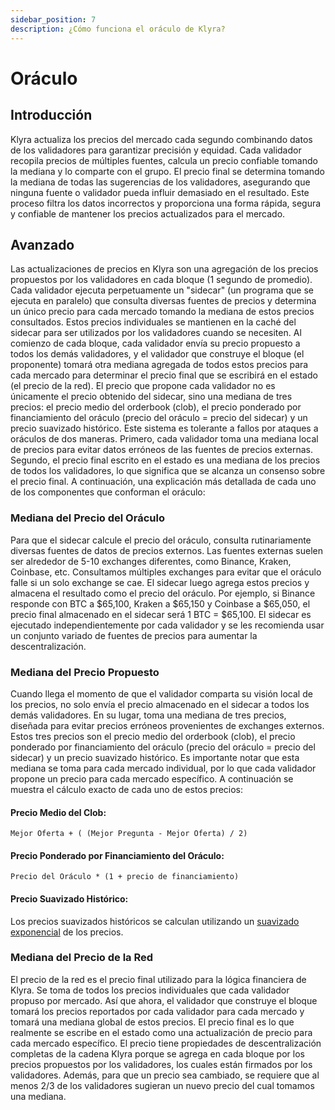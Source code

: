 ```yaml
---
sidebar_position: 7
description: ¿Cómo funciona el oráculo de Klyra?
---
```


# Oráculo

## Introducción
Klyra actualiza los precios del mercado cada segundo combinando datos de los validadores para garantizar precisión y equidad. Cada validador recopila precios de múltiples fuentes, calcula un precio confiable tomando la mediana y lo comparte con el grupo. El precio final se determina tomando la mediana de todas las sugerencias de los validadores, asegurando que ninguna fuente o validador pueda influir demasiado en el resultado. Este proceso filtra los datos incorrectos y proporciona una forma rápida, segura y confiable de mantener los precios actualizados para el mercado.

## Avanzado
Las actualizaciones de precios en Klyra son una agregación de los precios propuestos por los validadores en cada bloque (1 segundo de promedio). Cada validador ejecuta perpetuamente un "sidecar" (un programa que se ejecuta en paralelo) que consulta diversas fuentes de precios y determina un único precio para cada mercado tomando la mediana de estos precios consultados. Estos precios individuales se mantienen en la caché del sidecar para ser utilizados por los validadores cuando se necesiten. Al comienzo de cada bloque, cada validador envía su precio propuesto a todos los demás validadores, y el validador que construye el bloque (el proponente) tomará otra mediana agregada de todos estos precios para cada mercado para determinar el precio final que se escribirá en el estado (el precio de la red). El precio que propone cada validador no es únicamente el precio obtenido del sidecar, sino una mediana de tres precios: el precio medio del orderbook (clob), el precio ponderado por financiamiento del oráculo (precio del oráculo = precio del sidecar) y un precio suavizado histórico. Este sistema es tolerante a fallos por ataques a oráculos de dos maneras. Primero, cada validador toma una mediana local de precios para evitar datos erróneos de las fuentes de precios externas. Segundo, el precio final escrito en el estado es una mediana de los precios de todos los validadores, lo que significa que se alcanza un consenso sobre el precio final. A continuación, una explicación más detallada de cada uno de los componentes que conforman el oráculo:

### Mediana del Precio del Oráculo
Para que el sidecar calcule el precio del oráculo, consulta rutinariamente diversas fuentes de datos de precios externos. Las fuentes externas suelen ser alrededor de 5-10 exchanges diferentes, como Binance, Kraken, Coinbase, etc. Consultamos múltiples exchanges para evitar que el oráculo falle si un solo exchange se cae. El sidecar luego agrega estos precios y almacena el resultado como el precio del oráculo. Por ejemplo, si Binance responde con BTC a \$65,100, Kraken a \$65,150 y Coinbase a \$65,050, el precio final almacenado en el sidecar será 1 BTC = \$65,100. El sidecar es ejecutado independientemente por cada validador y se les recomienda usar un conjunto variado de fuentes de precios para aumentar la descentralización.

### Mediana del Precio Propuesto
Cuando llega el momento de que el validador comparta su visión local de los precios, no solo envía el precio almacenado en el sidecar a todos los demás validadores. En su lugar, toma una mediana de tres precios, diseñada para evitar precios erróneos provenientes de exchanges externos. Estos tres precios son el precio medio del orderbook (clob), el precio ponderado por financiamiento del oráculo (precio del oráculo = precio del sidecar) y un precio suavizado histórico. Es importante notar que esta mediana se toma para cada mercado individual, por lo que cada validador propone un precio para cada mercado específico. A continuación se muestra el cálculo exacto de cada uno de estos precios:

#### Precio Medio del Clob:
`Mejor Oferta + ( (Mejor Pregunta - Mejor Oferta) / 2)`

#### Precio Ponderado por Financiamiento del Oráculo:
`Precio del Oráculo * (1 + precio de financiamiento)`

#### Precio Suavizado Histórico:
Los precios suavizados históricos se calculan utilizando un [suavizado exponencial](https://es.wikipedia.org/wiki/Suavizamiento_exponencial) de los precios.

### Mediana del Precio de la Red
El precio de la red es el precio final utilizado para la lógica financiera de Klyra. Se toma de todos los precios individuales que cada validador propuso por mercado. Así que ahora, el validador que construye el bloque tomará los precios reportados por cada validador para cada mercado y tomará una mediana global de estos precios. El precio final es lo que realmente se escribe en el estado como una actualización de precio para cada mercado específico. El precio tiene propiedades de descentralización completas de la cadena Klyra porque se agrega en cada bloque por los precios propuestos por los validadores, los cuales están firmados por los validadores. Además, para que un precio sea cambiado, se requiere que al menos 2/3 de los validadores sugieran un nuevo precio del cual tomamos una mediana.
